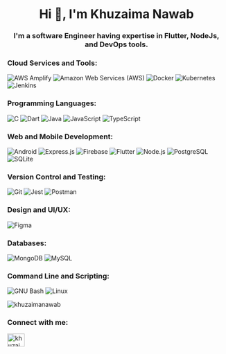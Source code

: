 <h1 align="center">Hi 👋, I'm Khuzaima Nawab</h1>
<h3 align="center">I'm a software Engineer having expertise in Flutter, NodeJs, and DevOps tools.</h3>

### Cloud Services and Tools:
![AWS Amplify](https://docs.amplify.aws/assets/logo-dark.svg)
![Amazon Web Services (AWS)](https://raw.githubusercontent.com/devicons/devicon/master/icons/amazonwebservices/amazonwebservices-original-wordmark.svg)
![Docker](https://raw.githubusercontent.com/devicons/devicon/master/icons/docker/docker-original-wordmark.svg)
![Kubernetes](https://www.vectorlogo.zone/logos/kubernetes/kubernetes-icon.svg)
![Jenkins](https://www.vectorlogo.zone/logos/jenkins/jenkins-icon.svg)

### Programming Languages:
![C](https://raw.githubusercontent.com/devicons/devicon/master/icons/c/c-original.svg)
![Dart](https://www.vectorlogo.zone/logos/dartlang/dartlang-icon.svg)
![Java](https://raw.githubusercontent.com/devicons/devicon/master/icons/java/java-original.svg)
![JavaScript](https://raw.githubusercontent.com/devicons/devicon/master/icons/javascript/javascript-original.svg)
![TypeScript](https://raw.githubusercontent.com/devicons/devicon/master/icons/typescript/typescript-original.svg)

### Web and Mobile Development:
![Android](https://raw.githubusercontent.com/devicons/devicon/master/icons/android/android-original-wordmark.svg)
![Express.js](https://raw.githubusercontent.com/devicons/devicon/master/icons/express/express-original-wordmark.svg)
![Firebase](https://www.vectorlogo.zone/logos/firebase/firebase-icon.svg)
![Flutter](https://www.vectorlogo.zone/logos/flutterio/flutterio-icon.svg)
![Node.js](https://raw.githubusercontent.com/devicons/devicon/master/icons/nodejs/nodejs-original-wordmark.svg)
![PostgreSQL](https://raw.githubusercontent.com/devicons/devicon/master/icons/postgresql/postgresql-original-wordmark.svg)
![SQLite](https://www.vectorlogo.zone/logos/sqlite/sqlite-icon.svg)

### Version Control and Testing:
![Git](https://www.vectorlogo.zone/logos/git-scm/git-scm-icon.svg)
![Jest](https://www.vectorlogo.zone/logos/jestjsio/jestjsio-icon.svg)
![Postman](https://www.vectorlogo.zone/logos/getpostman/getpostman-icon.svg)

### Design and UI/UX:
![Figma](https://www.vectorlogo.zone/logos/figma/figma-icon.svg)

### Databases:
![MongoDB](https://raw.githubusercontent.com/devicons/devicon/master/icons/mongodb/mongodb-original-wordmark.svg)
![MySQL](https://raw.githubusercontent.com/devicons/devicon/master/icons/mysql/mysql-original-wordmark.svg)

### Command Line and Scripting:
![GNU Bash](https://www.vectorlogo.zone/logos/gnu_bash/gnu_bash-icon.svg)
![Linux](https://raw.githubusercontent.com/devicons/devicon/master/icons/linux/linux-original.svg)


<p><img align="center" src="https://github-readme-stats.vercel.app/api/top-langs?username=khuzaimanawab&show_icons=true&locale=en&layout=compact" alt="khuzaimanawab" /></p>


<h3 align="left">Connect with me:</h3>
<p align="left">
<a href="https://linkedin.com/in/khuzaima-nawab" target="blank"><img align="center" src="https://raw.githubusercontent.com/rahuldkjain/github-profile-readme-generator/master/src/images/icons/Social/linked-in-alt.svg" alt="khuzaima-nawab" height="30" width="40" /></a>
</p>
